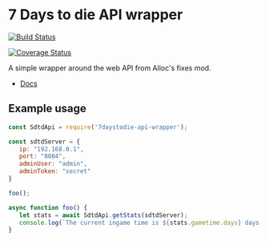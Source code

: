 # 7 Days to die API wrapper

[![Build Status](https://travis-ci.org/CatalysmsServerManager/7-Days-to-Die-API-wrapper.svg?branch=master)](https://travis-ci.org/CatalysmsServerManager/7-Days-to-Die-API-wrapper)

[![Coverage Status](https://coveralls.io/repos/github/CatalysmsServerManager/7-Days-to-Die-API-wrapper/badge.svg?branch=master)](https://coveralls.io/github/CatalysmsServerManager/7-Days-to-Die-API-wrapper?branch=master)


A simple wrapper around the web API from Alloc's fixes mod.

 - [Docs](https://catalysmsservermanager.github.io/7-Days-to-Die-API-wrapper)



 ## Example usage

 ```js
const SdtdApi = require('7daystodie-api-wrapper');

const sdtdServer = {
    ip: "192.168.0.1",
    port: "8084",
    adminUser: "admin",
    adminToken: "secret"
}

foo();

async function foo() {
    let stats = await SdtdApi.getStats(sdtdServer);
    console.log(`The current ingame time is ${stats.gametime.days} days, ${stats.gametime.hours} hours and ${stats.gametime.minutes} minutes.`)
}
 ```